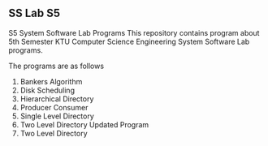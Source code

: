 ## SS Lab S5
S5 System Software Lab Programs
This repository contains program about 5th Semester KTU Computer Science Engineering System Software Lab programs.

The programs are as follows
1. Bankers Algorithm
2. Disk Scheduling
3. Hierarchical Directory
4. Producer Consumer
5. Single Level Directory
6. Two Level Directory Updated Program
7. Two Level Directory
